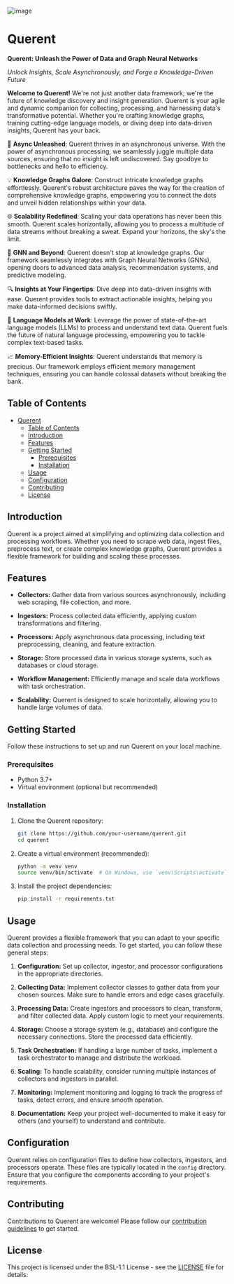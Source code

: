 
![image](https://github.com/Querent-ai/querent-ai/assets/61435908/9ea59cdc-9bad-4476-9367-c9901c560dd4)

# Querent

**Querent: Unleash the Power of Data and Graph Neural Networks**

*Unlock Insights, Scale Asynchronously, and Forge a Knowledge-Driven Future*

**Welcome to Querent!** We're not just another data framework; we're the future of knowledge discovery and insight generation. Querent is your agile and dynamic companion for collecting, processing, and harnessing data's transformative potential. Whether you're crafting knowledge graphs, training cutting-edge language models, or diving deep into data-driven insights, Querent has your back.

🚀 **Async Unleashed**: Querent thrives in an asynchronous universe. With the power of asynchronous processing, we seamlessly juggle multiple data sources, ensuring that no insight is left undiscovered. Say goodbye to bottlenecks and hello to efficiency.

💡 **Knowledge Graphs Galore**: Construct intricate knowledge graphs effortlessly. Querent's robust architecture paves the way for the creation of comprehensive knowledge graphs, empowering you to connect the dots and unveil hidden relationships within your data.

🌐 **Scalability Redefined**: Scaling your data operations has never been this smooth. Querent scales horizontally, allowing you to process a multitude of data streams without breaking a sweat. Expand your horizons, the sky's the limit.

🔬 **GNN and Beyond**: Querent doesn't stop at knowledge graphs. Our framework seamlessly integrates with Graph Neural Networks (GNNs), opening doors to advanced data analysis, recommendation systems, and predictive modeling.

🔍 **Insights at Your Fingertips**: Dive deep into data-driven insights with ease. Querent provides tools to extract actionable insights, helping you make data-informed decisions swiftly.

🧠 **Language Models at Work**: Leverage the power of state-of-the-art language models (LLMs) to process and understand text data. Querent fuels the future of natural language processing, empowering you to tackle complex text-based tasks.

📈 **Memory-Efficient Insights**: Querent understands that memory is precious. Our framework employs efficient memory management techniques, ensuring you can handle colossal datasets without breaking the bank.

## Table of Contents

- [Querent](#querent)
  - [Table of Contents](#table-of-contents)
  - [Introduction](#introduction)
  - [Features](#features)
  - [Getting Started](#getting-started)
    - [Prerequisites](#prerequisites)
    - [Installation](#installation)
  - [Usage](#usage)
  - [Configuration](#configuration)
  - [Contributing](#contributing)
  - [License](#license)

## Introduction

Querent is a project aimed at simplifying and optimizing data collection and processing workflows. Whether you need to scrape web data, ingest files, preprocess text, or create complex knowledge graphs, Querent provides a flexible framework for building and scaling these processes.

## Features

- **Collectors:** Gather data from various sources asynchronously, including web scraping, file collection, and more.

- **Ingestors:** Process collected data efficiently, applying custom transformations and filtering.

- **Processors:** Apply asynchronous data processing, including text preprocessing, cleaning, and feature extraction.

- **Storage:** Store processed data in various storage systems, such as databases or cloud storage.

- **Workflow Management:** Efficiently manage and scale data workflows with task orchestration.

- **Scalability:** Querent is designed to scale horizontally, allowing you to handle large volumes of data.

## Getting Started

Follow these instructions to set up and run Querent on your local machine.

### Prerequisites

- Python 3.7+
- Virtual environment (optional but recommended)

### Installation

1. Clone the Querent repository:

   ```bash
   git clone https://github.com/your-username/querent.git
   cd querent
   ```

2. Create a virtual environment (recommended):

   ```bash
   python -m venv venv
   source venv/bin/activate  # On Windows, use `venv\Scripts\activate`
   ```

3. Install the project dependencies:

   ```bash
   pip install -r requirements.txt
   ```

## Usage

Querent provides a flexible framework that you can adapt to your specific data collection and processing needs. To get started, you can follow these general steps:

1. **Configuration:** Set up collector, ingestor, and processor configurations in the appropriate directories.

2. **Collecting Data:** Implement collector classes to gather data from your chosen sources. Make sure to handle errors and edge cases gracefully.

3. **Processing Data:** Create ingestors and processors to clean, transform, and filter collected data. Apply custom logic to meet your requirements.

4. **Storage:** Choose a storage system (e.g., database) and configure the necessary connections. Store the processed data efficiently.

5. **Task Orchestration:** If handling a large number of tasks, implement a task orchestrator to manage and distribute the workload.

6. **Scaling:** To handle scalability, consider running multiple instances of collectors and ingestors in parallel.

7. **Monitoring:** Implement monitoring and logging to track the progress of tasks, detect errors, and ensure smooth operation.

8. **Documentation:** Keep your project well-documented to make it easy for others (and yourself) to understand and contribute.

## Configuration

Querent relies on configuration files to define how collectors, ingestors, and processors operate. These files are typically located in the `config` directory. Ensure that you configure the components according to your project's requirements.

## Contributing

Contributions to Querent are welcome! Please follow our [contribution guidelines](CONTRIBUTING.md) to get started.

## License

This project is licensed under the BSL-1.1 License - see the [LICENSE](LICENSE) file for details.
